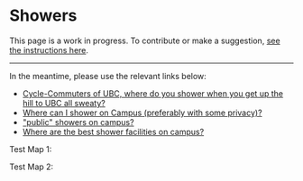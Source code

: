 # Showers

This page is a work in progress. To contribute or make a suggestion, [see the instructions here](../index.md#contributing).

---

In the meantime, please use the relevant links below:

- [Cycle-Commuters of UBC, where do you shower when you get up the hill to UBC all sweaty?](https://old.reddit.com/r/UBC/comments/co2mpm/cyclecommuters_of_ubc_where_do_you_shower_when/)
- [Where can I shower on Campus (preferably with some privacy)?](https://www.reddit.com/r/UBC/comments/8am7vk/where_can_i_shower_on_campus_preferably_with_some/)
- ["public" showers on campus?](https://www.reddit.com/r/UBC/comments/3lrp5w/public_showers_on_campus/)
- [Where are the best shower facilities on campus?](https://www.reddit.com/r/UBC/comments/2a9l75/where_are_the_best_shower_facilities_on_campus/)


Test Map 1:

<MapLibreMapLocator 
  :sidebarTitle="'Showers'"
  :locations="[
    { id: 1, name: 'ARC (Life Building)', lat: 49.2675, lng: -123.2500 },
    { id: 2, name: 'Aquatic Centre', lat: 49.267541, lng: -123.249074 },
    { id: 3, name: 'Birb Fountain', lat: 49.264835, lng: -123.252720 }
  ]" 
/>

Test Map 2:

<MapLibreMap :center="[-123.2460, 49.2606]" :zoom="13" />
